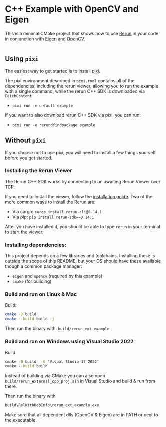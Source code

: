 # C++ Example with OpenCV and Eigen

This is a minimal CMake project that shows how to use [Rerun](https://github.com/rerun-io/rerun) in your code in conjunction with [Eigen](https://eigen.tuxfamily.org/) and [OpenCV](https://opencv.org/).

<center>
  <picture>
    <img src="https://static.rerun.io/cpp-example-opencv-eigen/80ec7c698224eccb5ba1928136ba0a522d79b60a/full.png" alt="">
    <source media="(max-width: 480px)" srcset="https://static.rerun.io/cpp-example-opencv-eigen/80ec7c698224eccb5ba1928136ba0a522d79b60a/480w.png">
    <source media="(max-width: 768px)" srcset="https://static.rerun.io/cpp-example-opencv-eigen/80ec7c698224eccb5ba1928136ba0a522d79b60a/768w.png">
    <source media="(max-width: 1024px)" srcset="https://static.rerun.io/cpp-example-opencv-eigen/80ec7c698224eccb5ba1928136ba0a522d79b60a/1024w.png">
    <source media="(max-width: 1200px)" srcset="https://static.rerun.io/cpp-example-opencv-eigen/80ec7c698224eccb5ba1928136ba0a522d79b60a/1200w.png">
  </picture>
</center>

## Using `pixi`
The easiest way to get started is to install [pixi](https://prefix.dev/docs/pixi/overview).

The pixi environment described in `pixi.toml` contains all of the dependencies, including the rerun viewer,
allowing you to run the example with a single command, while the rerun C++ SDK is downloaded via `FetchContent`
* `pixi run -e default example`

If you want to also download rerun C++ SDK via pixi, you can run:
* `pixi run -e rerundfindpackage example`

## Without `pixi`
If you choose not to use pixi, you will need to install a few things yourself before you get started.

### Installing the Rerun Viewer
The Rerun C++ SDK works by connecting to an awaiting Rerun Viewer over TCP.

If you need to install the viewer, follow the [installation guide](https://www.rerun.io/docs/getting-started/installing-viewer). Two of the more common ways to install the Rerun are:
* Via cargo: `cargo install rerun-cli@0.14.1`
* Via pip: `pip install rerun-sdk==0.14.1`

After you have installed it, you should be able to type `rerun` in your terminal to start the viewer.

### Installing dependencies:
This project depends on a few libraries and toolchains. Installing these is outside the scope of this README,
but your OS should have these available though a common package manager:
* `eigen` and `opencv` (required by this example)
* `cmake` (for building)

### Build and run on Linux & Mac

Build:
```bash
cmake -B build
cmake --build build -j
```

Then run the binary with:
`build/rerun_ext_example`


### Build and run on Windows using Visual Studio 2022

Build
```cmd
cmake -B build  -G 'Visual Studio 17 2022'
cmake --build build
```
Instead of building via CMake you can also open `build/rerun_external_cpp_proj.sln` in Visual Studio and build & run from there.

Then run the binary with
```cmd
build\RelWithDebInfo\rerun_ext_example.exe
```
Make sure that all dependent dlls (OpenCV & Eigen) are in PATH or next to the executable.


